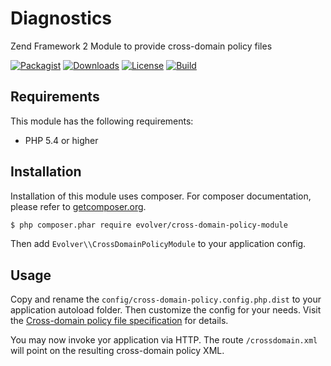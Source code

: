 # Diagnostics

Zend Framework 2 Module to provide cross-domain policy files

[![Packagist](https://img.shields.io/packagist/v/evolver/cross-domain-policy-module.svg)](https://packagist.org/packages/evolver/cross-domain-policy-module)
[![Downloads](https://img.shields.io/packagist/dt/evolver/cross-domain-policy-module.svg)](https://packagist.org/packages/evolver/cross-domain-policy-module)
[![License](https://img.shields.io/packagist/l/evolver/cross-domain-policy-module.svg)](https://packagist.org/packages/evolver/cross-domain-policy-module)
[![Build](https://img.shields.io/travis/EvolverGroup/CrossDomainPolicy.svg)](https://travis-ci.org/EvolverGroup/CrossDomainPolicy)

## Requirements

This module has the following requirements:

- PHP 5.4 or higher

## Installation

Installation of this module uses composer. For composer documentation, please refer to
[getcomposer.org](http://getcomposer.org/).

```bash
$ php composer.phar require evolver/cross-domain-policy-module
```

Then add `Evolver\\CrossDomainPolicyModule` to your application config.

## Usage

Copy and rename the `config/cross-domain-policy.config.php.dist` to your application autoload folder. Then customize the
config for your needs.
Visit the [Cross-domain policy file specification](http://www.adobe.com/devnet-docs/acrobatetk/tools/AppSec/CrossDomain_PolicyFile_Specification.pdf)
for details.

You may now invoke yor application via HTTP. The route `/crossdomain.xml` will point on the resulting cross-domain
policy XML.
